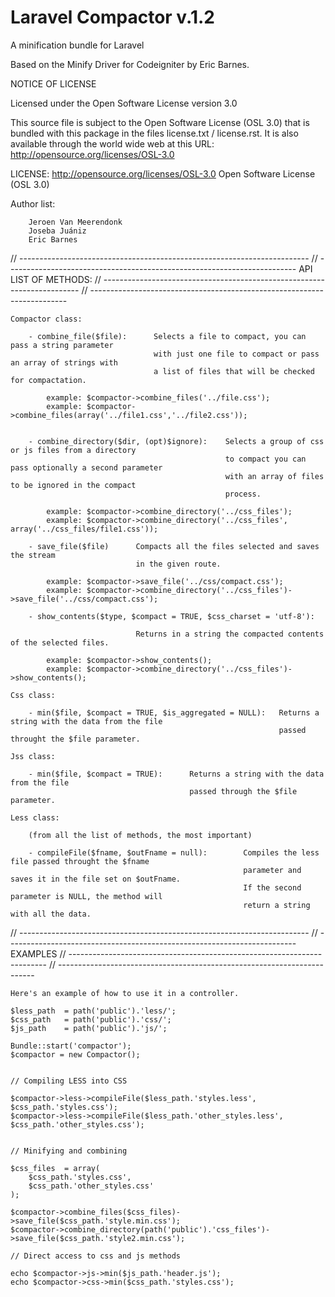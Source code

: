 # Laravel Compactor v.1.2

A minification bundle for Laravel


Based on the Minify Driver for Codeigniter by Eric Barnes.

NOTICE OF LICENSE

Licensed under the Open Software License version 3.0

This source file is subject to the Open Software License (OSL 3.0) that is
bundled with this package in the files license.txt / license.rst.  It is
also available through the world wide web at this URL:
http://opensource.org/licenses/OSL-3.0

LICENSE: http://opensource.org/licenses/OSL-3.0 Open Software License (OSL 3.0)

Author list: 

		Jeroen Van Meerendonk
		Joseba Juániz
		Eric Barnes




// ------------------------------------------------------------------------
// ------------------------------------------------------------------------
	API LIST OF METHODS:
// ------------------------------------------------------------------------
// ------------------------------------------------------------------------
	
	Compactor class:
		
		- combine_file($file): 		Selects a file to compact, you can pass a string parameter
									with just one file to compact or pass an array of strings with
									a list of files that will be checked for compactation.
			
			example: $compactor->combine_files('../file.css');
			example: $compactor->combine_files(array('../file1.css','../file2.css'));
	
	
		- combine_directory($dir, (opt)$ignore): 	Selects a group of css or js files from a directory 
													to compact you can pass optionally a second parameter 
													with an array of files to be ignored in the compact 
													process.
			
			example: $compactor->combine_directory('../css_files');
			example: $compactor->combine_directory('../css_files', array('../css_files/file1.css'));
		
		- save_file($file)		Compacts all the files selected and saves the stream
								in the given route.
			
			example: $compactor->save_file('../css/compact.css');
			example: $compactor->combine_directory('../css_files')->save_file('../css/compact.css');
		
		- show_contents($type, $compact = TRUE, $css_charset = 'utf-8'):
								
								Returns in a string the compacted contents of the selected files.
			
			example: $compactor->show_contents();
			example: $compactor->combine_directory('../css_files')->show_contents();
	
	Css class:
	
		- min($file, $compact = TRUE, $is_aggregated = NULL): 	Returns a string with the data from the file
																passed throught the $file parameter.
	
	Jss class:
	
		- min($file, $compact = TRUE):		Returns a string with the data from the file
											passed through the $file parameter.
	
	Less class:
	
		(from all the list of methods, the most important)
		
		- compileFile($fname, $outFname = null):		Compiles the less file passed throught the $fname
														parameter and saves it in the file set on $outFname.
														If the second parameter is NULL, the method will 
														return a string with all the data.
																
// ------------------------------------------------------------------------
// ------------------------------------------------------------------------
	EXAMPLES
// ------------------------------------------------------------------------
// ------------------------------------------------------------------------

	Here's an example of how to use it in a controller.

	$less_path	= path('public').'less/';
	$css_path	= path('public').'css/';
	$js_path	= path('public').'js/';
	
	Bundle::start('compactor');
	$compactor = new Compactor();


	// Compiling LESS into CSS

	$compactor->less->compileFile($less_path.'styles.less', $css_path.'styles.css');
	$compactor->less->compileFile($less_path.'other_styles.less', $css_path.'other_styles.css');


	// Minifying and combining
	
	$css_files	= array(
		$css_path.'styles.css',
		$css_path.'other_styles.css'
	);

	$compactor->combine_files($css_files)->save_file($css_path.'style.min.css');
	$compactor->combine_directory(path('public').'css_files')->save_file($css_path.'style2.min.css');
	
	// Direct access to css and js methods
	
	echo $compactor->js->min($js_path.'header.js');
	echo $compactor->css->min($css_path.'styles.css');
	
	

